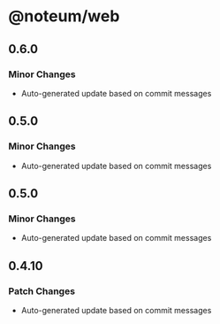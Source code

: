 # @noteum/web

## 0.6.0

### Minor Changes

- Auto-generated update based on commit messages

## 0.5.0

### Minor Changes

- Auto-generated update based on commit messages

## 0.5.0

### Minor Changes

- Auto-generated update based on commit messages

## 0.4.10

### Patch Changes

- Auto-generated update based on commit messages
